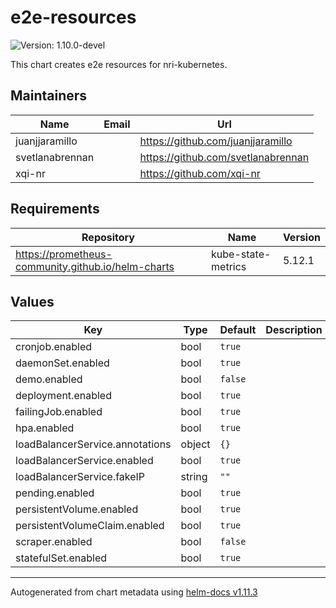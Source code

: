 # e2e-resources

![Version: 1.10.0-devel](https://img.shields.io/badge/Version-1.10.0--devel-informational?style=flat-square)

This chart creates e2e resources for nri-kubernetes.

## Maintainers

| Name | Email | Url |
| ---- | ------ | --- |
| juanjjaramillo |  | <https://github.com/juanjjaramillo> |
| svetlanabrennan |  | <https://github.com/svetlanabrennan> |
| xqi-nr |  | <https://github.com/xqi-nr> |

## Requirements

| Repository | Name | Version |
|------------|------|---------|
| https://prometheus-community.github.io/helm-charts | kube-state-metrics | 5.12.1 |

## Values

| Key | Type | Default | Description |
|-----|------|---------|-------------|
| cronjob.enabled | bool | `true` |  |
| daemonSet.enabled | bool | `true` |  |
| demo.enabled | bool | `false` |  |
| deployment.enabled | bool | `true` |  |
| failingJob.enabled | bool | `true` |  |
| hpa.enabled | bool | `true` |  |
| loadBalancerService.annotations | object | `{}` |  |
| loadBalancerService.enabled | bool | `true` |  |
| loadBalancerService.fakeIP | string | `""` |  |
| pending.enabled | bool | `true` |  |
| persistentVolume.enabled | bool | `true` |  |
| persistentVolumeClaim.enabled | bool | `true` |  |
| scraper.enabled | bool | `false` |  |
| statefulSet.enabled | bool | `true` |  |

----------------------------------------------
Autogenerated from chart metadata using [helm-docs v1.11.3](https://github.com/norwoodj/helm-docs/releases/v1.11.3)
